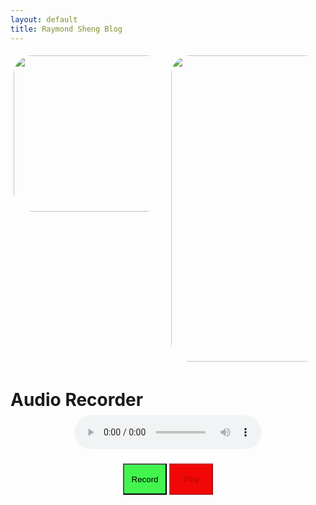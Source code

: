 ```yaml
---
layout: default
title: Raymond Sheng Blog
---
```

<head>
<style> 
.row {
  display: flex;
}
.column {
  width: 100%;
  padding: 5px;
}
#recordButton {
  width:70px;
  height:50px;
  text-align: center;
  background-color: #42f54e;
}
#recordButton:hover {
  background-color: #42f5b3;
}
#playButton {
    width:70px;
  height:50px;
  text-align: center;
    background-color: #f20707;
}
#playButton:hover {
  background-color: #f25107;
}
.center {
  margin: 0;
  position: absolute;
  left: 50%;
  transform: translate(-50%, 100%);
}
.center2 {
  margin: 0;
  position: absolute;
  left: 50%;
  transform: translate(-50%, -50%);
}
img.rounded-corners {
  border-radius:30px;
}
</style>
</head>

<html>
<div class="row">
    <div class="column">
    <img src='https://github.com/raymondYsheng/CSA_Repo/assets/142441804/03fcccb9-e6ca-4f75-b00c-408ac15ce7d6' width="250" class="wdn-stretch rounded-corners">
    </div>
    <div class="column">
    <img src='https://github.com/raymondYsheng/CSA_Repo/assets/142441804/227c1f2d-c74e-4239-b062-7fd054684ccb' width="250" height="490" class="wdn-stretch rounded-corners">
    </div>
</div>
    <h1>Audio Recorder</h1>
    <br>
    <div class="center">
    <button id="recordButton">Record</button>
    <button id="playButton" disabled>Play</button>
    </div>
    <div class="center2">
    <audio id="audioPlayer" controls></audio>
    </div>

  <script>
      let mediaRecorder;
      let audioChunks = [];

      const recordButton = document.getElementById('recordButton');
      const playButton = document.getElementById('playButton');
      const audioPlayer = document.getElementById('audioPlayer');

      recordButton.addEventListener('click', () => {
          if (mediaRecorder && mediaRecorder.state === 'recording') {
              mediaRecorder.stop();
              recordButton.innerText = 'Record';
              playButton.disabled = false;
          } else {
              navigator.mediaDevices.getUserMedia({ audio: true })
                  .then(stream => {
                      mediaRecorder = new MediaRecorder(stream);

                      mediaRecorder.ondataavailable = event => {
                          if (event.data.size > 0) {
                              audioChunks.push(event.data);
                          }
                      };

                      mediaRecorder.onstop = () => {
                          const audioBlob = new Blob(audioChunks, { type: 'audio/wav' });
                          const audioUrl = URL.createObjectURL(audioBlob);
                          audioPlayer.src = audioUrl;
                      };

                      mediaRecorder.start();
                      recordButton.innerText = 'Stop Recording';
                      playButton.disabled = true;
                  })
                  .catch(error => {
                      console.error('Error accessing microphone:', error);
                  });
          }
      });

      playButton.addEventListener('click', () => {
          if (audioPlayer.src) {
              audioPlayer.play();
          }
      });
  </script>
</html>
<!-- 
| Class Name | Teacher    |
|------------|------------|
| CSA        | Mortenson  |
| AP Stats   | Edelstein  |
| APEL       | West       |
| APUSH      | Swanson    |
| AP Bio     | Cheskaty   | -->

